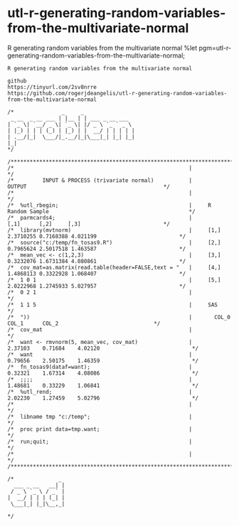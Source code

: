 # utl-r-generating-random-variables-from-the-multivariate-normal
R generating random variables from the multivariate normal 
    %let pgm=utl-r-generating-random-variables-from-the-multivariate-normal;

    R generating random variables from the multivariate normal

    github
    https://tinyurl.com/2sv8nrre
    https://github.com/rogerjdeangelis/utl-r-generating-random-variables-from-the-multivariate-normal

    /*               _     _
     _ __  _ __ ___ | |__ | | ___ _ __ ___
    | `_ \| `__/ _ \| `_ \| |/ _ \ `_ ` _ \
    | |_) | | | (_) | |_) | |  __/ | | | | |
    | .__/|_|  \___/|_.__/|_|\___|_| |_| |_|
    |_|
    */

    /**************************************************************************************************************************/
    /*                                                       |                                                                */
    /*         INPUT & PROCESS (trivariate normal)           |               OUTPUT                                           */
    /*                                                       |                                                                */
    /*  %utl_rbegin;                                         |     R Random Sample                                            */
    /*  parmcards4;                                          |               [,1]      [,2]     [,3]                          */
    /*  library(mvtnorm)                                     |     [1,] 2.3710255 0.7168388 4.021199                          */
    /*  source("c:/temp/fn_tosas9.R")                        |     [2,] 0.7965624 2.5017518 1.463587                          */
    /*  mean_vec <- c(1,2,3)                                 |     [3,] 0.3232076 1.6731384 4.080861                          */
    /*  cov_mat=as.matrix(read.table(header=FALSE,text = "   |     [4,] 1.4868113 0.3322928 1.068407                          */
    /*  1 0 1                                                |     [5,] 2.0222968 1.2745933 5.027957                          */
    /*  0 2 1                                                |                                                                */
    /*  1 1 5                                                |     SAS                                                        */
    /*  "))                                                  |       COL_0      COL_1      COL_2                              */
    /*  cov_mat                                              |                                                                */
    /*  want <- rmvnorm(5, mean_vec, cov_mat)                |      2.37103    0.71684    4.02120                             */
    /*  want                                                 |      0.79656    2.50175    1.46359                             */
    /*  fn_tosas9(dataf=want);                               |      0.32321    1.67314    4.08086                             */
    /*  ;;;;                                                 |      1.48681    0.33229    1.06841                             */
    /*  %utl_rend;                                           |      2.02230    1.27459    5.02796                             */
    /*                                                       |                                                                */
    /*  libname tmp "c:/temp";                               |                                                                */
    /*  proc print data=tmp.want;                            |                                                                */
    /*  run;quit;                                            |                                                                */
    /*                                                       |                                                                */
    /**************************************************************************************************************************/

    /*              _
      ___ _ __   __| |
     / _ \ `_ \ / _` |
    |  __/ | | | (_| |
     \___|_| |_|\__,_|

    */
